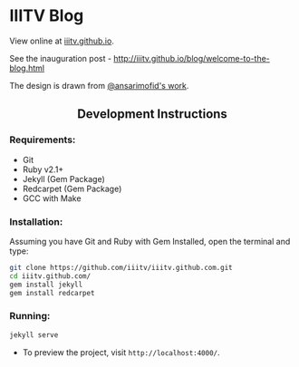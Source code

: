 # IIITV Blog

View online at [iiitv.github.io](http://iiitv.github.io).

See the inauguration post - http://iiitv.github.io/blog/welcome-to-the-blog.html 

The design is drawn from [@ansarimofid's work](https://github.com/ansarimofid/blog-iiitv).

<h2 align="center">Development Instructions</h2>

### Requirements:

* Git
* Ruby v2.1+
* Jekyll (Gem Package)
* Redcarpet (Gem Package)
* GCC with Make

### Installation:

Assuming you have Git and Ruby with Gem Installed, open the terminal and type:

```bash
git clone https://github.com/iiitv/iiitv.github.com.git
cd iiitv.github.com/
gem install jekyll
gem install redcarpet
```
 
 ### Running:
 
 ```bash
 jekyll serve
 ```
 * To preview the project, visit ```http://localhost:4000/```.
